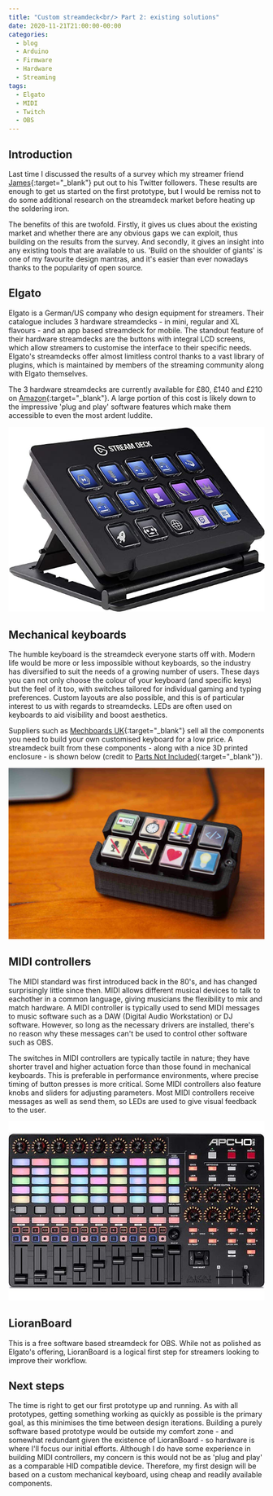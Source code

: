```yaml
---
title: "Custom streamdeck<br/> Part 2: existing solutions"
date: 2020-11-21T21:00:00-00:00
categories:
  - blog
  - Arduino
  - Firmware
  - Hardware
  - Streaming
tags:
  - Elgato
  - MIDI
  - Twitch
  - OBS
---
```


## Introduction
Last time I discussed the results of a survey which my streamer friend [James](https://www.twitch.tv/gameswithjames01){:target="_blank"} put out to his Twitter followers. These results are enough to get us started on the first prototype, but I would be remiss not to do some additional research on the streamdeck market before heating up the soldering iron. 

The benefits of this are twofold. Firstly, it gives us clues about the existing market and whether there are any obvious gaps we can exploit, thus building on the results from the survey. And secondly, it gives an insight into any existing tools that are available to us. 'Build on the shoulder of giants' is one of my favourite design mantras, and it's easier than ever nowadays thanks to the popularity of open source.

## Elgato
Elgato is a German/US company who design equipment for streamers. Their catalogue includes 3 hardware streamdecks - in mini, regular and XL flavours - and an app based streamdeck for mobile. The standout feature of their hardware streamdecks are the buttons with integral LCD screens, which allow streamers to customise the interface to their specific needs. Elgato's streamdecks offer almost limitless control thanks to a vast library of plugins, which is maintained by members of the streaming community along with Elgato themselves.

The 3 hardware streamdecks are currently available for £80, £140 and £210 on [Amazon](https://amzn.to/2IXttLk){:target="_blank"}. A large portion of this cost is likely down to the impressive 'plug and play' software features which make them accessible to even the most ardent luddite.

![](/assets/images/elgato.jpg)

## Mechanical keyboards
The humble keyboard is the streamdeck everyone starts off with. Modern life would be more or less impossible without keyboards, so the industry has diversified to suit the needs of a growing number of users. These days you can not only choose the colour of your keyboard (and specific keys) but the feel of it too, with switches tailored for individual gaming and typing preferences. Custom layouts are also possible, and this is of particular interest to us with regards to streamdecks. LEDs are often used on keyboards to aid visibility and boost aesthetics. 

Suppliers such as [Mechboards UK](https://mechboards.co.uk){:target="_blank"} sell all the components you need to build your own customised keyboard for a low price. A streamdeck built from these components - along with a nice 3D printed enclosure - is shown below (credit to [Parts Not Included](https://www.partsnotincluded.com/diy-stream-deck-mini-macro-keyboard){:target="_blank"}).

![](/assets/images/StreamCheap.jpg)

## MIDI controllers
The MIDI standard was first introduced back in the 80's, and has changed surprisingly little since then. MIDI allows different musical devices to talk to eachother in a common language, giving musicians the flexibility to mix and match hardware. A MIDI controller is typically used to send MIDI messages to music software such as a DAW (Digital Audio Workstation) or DJ software. However, so long as the necessary drivers are installed, there's no reason why these messages can't be used to control other software such as OBS.

The switches in MIDI controllers are typically tactile in nature; they have shorter travel and higher actuation force than those found in mechanical keyboards. This is preferable in performance environments, where precise timing of button presses is more critical. Some MIDI controllers also feature knobs and sliders for adjusting parameters. Most MIDI controllers receive messages as well as send them, so LEDs are used to give visual feedback to the user.

![](/assets/images/akai.jpg)

## LioranBoard
This is a free software based streamdeck for OBS. While not as polished as Elgato's offering, LioranBoard is a logical first step for streamers looking to improve their workflow.

## Next steps
The time is right to get our first prototype up and running. As with all prototypes, getting something working as quickly as possible is the primary goal, as this minimises the time between design iterations. Building a purely software based prototype would be outside my comfort zone - and somewhat redundant given the existence of LioranBoard - so hardware is where I'll focus our initial efforts. Although I do have some experience in building MIDI controllers, my concern is this would not be as 'plug and play' as a comparable HID compatible device. Therefore, my first design will be based on a custom mechanical keyboard, using cheap and readily available components.

